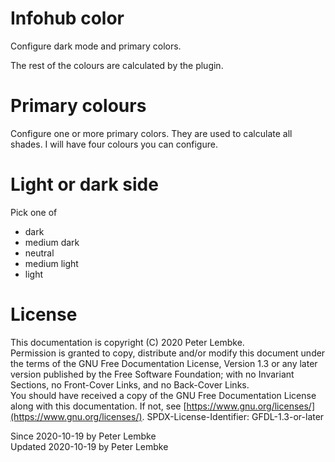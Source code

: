 # Infohub color
Configure dark mode and primary colors.

The rest of the colours are calculated by the plugin.

# Primary colours
Configure one or more primary colors. They are used to calculate all shades.
I will have four colours you can configure.

# Light or dark side
Pick one of
* dark
* medium dark
* neutral
* medium light
* light


# License
This documentation is copyright (C) 2020 Peter Lembke.  
Permission is granted to copy, distribute and/or modify this document under the terms of the GNU Free Documentation License, Version 1.3 or any later version published by the Free Software Foundation; with no Invariant Sections, no Front-Cover Links, and no Back-Cover Links.  
You should have received a copy of the GNU Free Documentation License along with this documentation. If not, see [https://www.gnu.org/licenses/](https://www.gnu.org/licenses/).  SPDX-License-Identifier: GFDL-1.3-or-later  

Since 2020-10-19 by Peter Lembke  
Updated 2020-10-19 by Peter Lembke  
